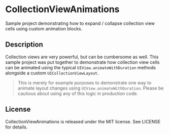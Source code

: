 # CollectionViewAnimations

Sample project demonstrating how to expand / collapse collection view cells using custom animation blocks.

## Description

Collection views are very powerful, but can be cumbersome as well. This sample project was put together to demonstrate how collection view cells can be animated using the typical `UIView.animateWithDuration` methods alongside a custom `UICollectionViewLayout`.

> This is merely for example purposes to demonstrate one way to animate layout changes using `UIView.animateWithDuration`. Please be cautious about using any of this logic in production code.

## License

CollectionViewAnimations is released under the MIT license. See LICENSE for details.
